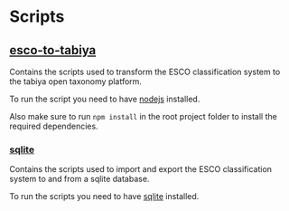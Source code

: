 # Scripts

## [esco-to-tabiya](esco-to-tabiya)

Contains the scripts used to transform the ESCO classification system to the tabiya open taxonomy platform.

To run the script you need to have [nodejs](https://nodejs.org/en/) installed.

Also make sure to run `npm install` in the root project folder to install the required dependencies.

### [sqlite](sqlite)

Contains the scripts used to import and export the ESCO classification system to and from a sqlite database.

To run the scripts you need to have [sqlite](https://www.sqlite.org/index.html) installed.
